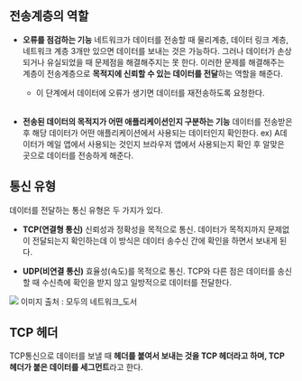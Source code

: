 ## 전송계층의 역할
- **오류를 점검하는 기능**
네트워크가 데이터를 전송할 때 물리계층, 데이터 링크 계층, 네트워크 계층 3개만 있으면 데이터를 보내는 것은 가능하다.
그러나 데이터가 손상되거나 유실되었을 때 문제점을 해결해주지는 못 한다.
이러한 문제를 해결해주는 계층이 전송계층으로 **목적지에 신뢰할 수 있는 데이터를 전달**하는 역할을 해준다.

  - 이 단계에서 데이터에 오류가 생기면 데이터를 재전송하도록 요청한다.
  <br/>
  
- **전송된 데이터의 목적지가 어떤 애플리케이션인지 구분하는 기능**
데이터를 전송받은 후 해당 데이터가 어떤 애플리케이션에서 사용되는 데이터인지 확인한다.
ex) A데이터가 메일 앱에서 사용되는 것인지 브라우저 앱에서 사용되는지 확인 후 알맞은 곳으로 데이터를 전송하게 해준다.


## 통신 유형
데이터를 전달하는 통신 유형은 두 가지가 있다.

- **TCP(연결형 통신)**
	신뢰성과 정확성을 목적으로 통신.
    데이터가 목적지까지 문제없이 전달되는지 확인하는데 이 방식은 데이터 송수신 간에 확인을 하면서 보내게 된다.
	<br/>

- **UDP(비연결 통신)**
	효율성(속도)를 목적으로 통신.
    TCP와 다른 점은 데이터를 송신할 때 수신측에 확인을 받지 않고 일방적으로 데이터를 전달한다.
    <br/>
    
![](https://images.velog.io/images/sad_wf/post/d1e58cf1-326c-47de-86de-f103eabc059e/OSI%20%E1%84%8C%E1%85%A5%E1%86%AB%E1%84%89%E1%85%A9%E1%86%BC%20%E1%84%80%E1%85%A8%E1%84%8E%E1%85%B3%E1%86%BC.jpg)
이미지 출처 : 모두의 네트워크_도서


## TCP 헤더
TCP통신으로 데이터를 보낼 때 **헤더를 붙여서 보내는 것을 TCP 헤더라고 하며, TCP 헤더가 붙은 데이터를 세그먼트**라고 한다.
